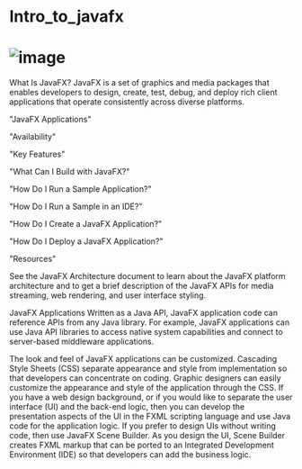 # Intro_to_javafx
# ![image](https://user-images.githubusercontent.com/74447835/233074507-94e34657-bef0-4f98-9ce4-2082de177ce0.png)

What Is JavaFX?
JavaFX is a set of graphics and media packages that enables developers to design, create, test, debug, and deploy rich client applications that operate consistently across diverse platforms.

"JavaFX Applications"

"Availability"

"Key Features"

"What Can I Build with JavaFX?"

"How Do I Run a Sample Application?"

"How Do I Run a Sample in an IDE?"

"How Do I Create a JavaFX Application?"

"How Do I Deploy a JavaFX Application?"

"Resources"

See the JavaFX Architecture document to learn about the JavaFX platform architecture and to get a brief description of the JavaFX APIs for media streaming, web rendering, and user interface styling.

JavaFX Applications
Written as a Java API, JavaFX application code can reference APIs from any Java library. For example, JavaFX applications can use Java API libraries to access native system capabilities and connect to server-based middleware applications.

The look and feel of JavaFX applications can be customized. Cascading Style Sheets (CSS) separate appearance and style from implementation so that developers can concentrate on coding. Graphic designers can easily customize the appearance and style of the application through the CSS. If you have a web design background, or if you would like to separate the user interface (UI) and the back-end logic, then you can develop the presentation aspects of the UI in the FXML scripting language and use Java code for the application logic. If you prefer to design UIs without writing code, then use JavaFX Scene Builder. As you design the UI, Scene Builder creates FXML markup that can be ported to an Integrated Development Environment (IDE) so that developers can add the business logic.
